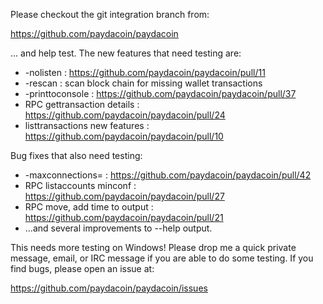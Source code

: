 Please checkout the git integration branch from:

https://github.com/paydacoin/paydacoin

... and help test.  The new features that need testing are:

* -nolisten : https://github.com/paydacoin/paydacoin/pull/11
* -rescan : scan block chain for missing wallet transactions
* -printtoconsole : https://github.com/paydacoin/paydacoin/pull/37
* RPC gettransaction details : https://github.com/paydacoin/paydacoin/pull/24
* listtransactions new features : https://github.com/paydacoin/paydacoin/pull/10

Bug fixes that also need testing:

* -maxconnections= : https://github.com/paydacoin/paydacoin/pull/42
* RPC listaccounts minconf : https://github.com/paydacoin/paydacoin/pull/27
* RPC move, add time to output : https://github.com/paydacoin/paydacoin/pull/21
* ...and several improvements to --help output.

This needs more testing on Windows!  Please drop me a quick private message, email, or IRC message if you are able to do some testing.  If you find bugs, please open an issue at:

https://github.com/paydacoin/paydacoin/issues
